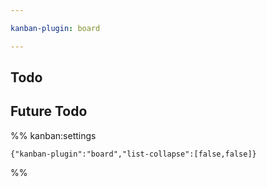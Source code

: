 ```yaml
---

kanban-plugin: board

---
```


## Todo



## Future Todo





%% kanban:settings
```
{"kanban-plugin":"board","list-collapse":[false,false]}
```
%%